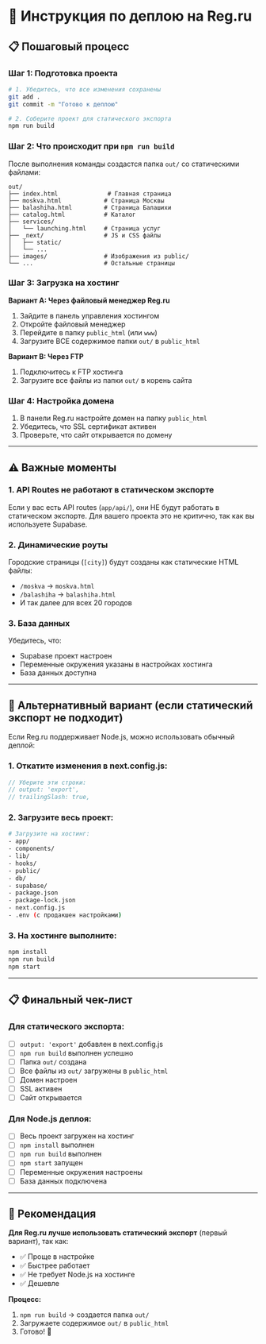 # 🚀 Инструкция по деплою на Reg.ru

## 📋 Пошаговый процесс

### **Шаг 1: Подготовка проекта**

```bash
# 1. Убедитесь, что все изменения сохранены
git add .
git commit -m "Готово к деплою"

# 2. Соберите проект для статического экспорта
npm run build
```

### **Шаг 2: Что происходит при `npm run build`**

После выполнения команды создастся папка `out/` со статическими файлами:

```
out/
├── index.html              # Главная страница
├── moskva.html            # Страница Москвы
├── balashiha.html         # Страница Балашихи
├── catalog.html           # Каталог
├── services/
│   └── launching.html     # Страница услуг
├── _next/                 # JS и CSS файлы
│   ├── static/
│   └── ...
├── images/                # Изображения из public/
└── ...                    # Остальные страницы
```

### **Шаг 3: Загрузка на хостинг**

**Вариант A: Через файловый менеджер Reg.ru**
1. Зайдите в панель управления хостингом
2. Откройте файловый менеджер
3. Перейдите в папку `public_html` (или `www`)
4. Загрузите ВСЕ содержимое папки `out/` в `public_html`

**Вариант B: Через FTP**
1. Подключитесь к FTP хостинга
2. Загрузите все файлы из папки `out/` в корень сайта

### **Шаг 4: Настройка домена**

1. В панели Reg.ru настройте домен на папку `public_html`
2. Убедитесь, что SSL сертификат активен
3. Проверьте, что сайт открывается по домену

---

## ⚠️ Важные моменты

### **1. API Routes не работают в статическом экспорте**

Если у вас есть API routes (`app/api/`), они НЕ будут работать в статическом экспорте. 
Для вашего проекта это не критично, так как вы используете Supabase.

### **2. Динамические роуты**

Городские страницы (`[city]`) будут созданы как статические HTML файлы:
- `/moskva` → `moskva.html`
- `/balashiha` → `balashiha.html`
- И так далее для всех 20 городов

### **3. База данных**

Убедитесь, что:
- Supabase проект настроен
- Переменные окружения указаны в настройках хостинга
- База данных доступна

---

## 🔧 Альтернативный вариант (если статический экспорт не подходит)

Если Reg.ru поддерживает Node.js, можно использовать обычный деплой:

### **1. Откатите изменения в next.config.js:**
```javascript
// Уберите эти строки:
// output: 'export',
// trailingSlash: true,
```

### **2. Загрузите весь проект:**
```bash
# Загрузите на хостинг:
- app/
- components/
- lib/
- hooks/
- public/
- db/
- supabase/
- package.json
- package-lock.json
- next.config.js
- .env (с продакшен настройками)
```

### **3. На хостинге выполните:**
```bash
npm install
npm run build
npm start
```

---

## 📋 Финальный чек-лист

### **Для статического экспорта:**
- [ ] `output: 'export'` добавлен в next.config.js
- [ ] `npm run build` выполнен успешно
- [ ] Папка `out/` создана
- [ ] Все файлы из `out/` загружены в `public_html`
- [ ] Домен настроен
- [ ] SSL активен
- [ ] Сайт открывается

### **Для Node.js деплоя:**
- [ ] Весь проект загружен на хостинг
- [ ] `npm install` выполнен
- [ ] `npm run build` выполнен
- [ ] `npm start` запущен
- [ ] Переменные окружения настроены
- [ ] База данных подключена

---

## 🎯 Рекомендация

**Для Reg.ru лучше использовать статический экспорт** (первый вариант), так как:
- ✅ Проще в настройке
- ✅ Быстрее работает
- ✅ Не требует Node.js на хостинге
- ✅ Дешевле

**Процесс:**
1. `npm run build` → создается папка `out/`
2. Загружаете содержимое `out/` в `public_html`
3. Готово! 🚀
